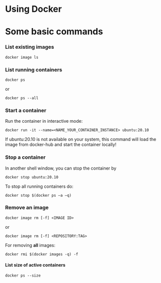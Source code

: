 # Using Docker




# Some basic commands

### List existing images
```
docker image ls
```

### List running containers
```
docker ps
```
or
```
docker ps --all
```

### Start a container
Run the container in interactive mode:
```
docker run -it --name=<NAME_YOUR_CONTAINER_INSTANCE> ubuntu:20.10
```

If ubuntu:20.10 is not available on your system, this command will load the image from docker-hub and start the container locally!

### Stop a container
In another shell window, you can stop the container by
```
docker stop ubuntu:20.10
```

To stop all running containers do:
```
docker stop $(docker ps –a –q)
```

### Remove an image
```
docker image rm [-f] <IMAGE ID>
```
or
```
docker image rm [-f] <REPOSITORY:TAG>
```

For removing **all** images:
```
docker rmi $(docker images -q) -f
```

#### List size of active containers
```
docker ps --size
```
